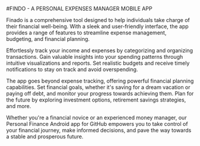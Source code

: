 #FINDO - A PERSONAL EXPENSES MANAGER MOBILE APP

Finado is a comprehensive tool designed to help individuals take charge of their financial well-being. With a sleek and user-friendly interface, the app provides a range of features to streamline expense management, budgeting, and financial planning.

Effortlessly track your income and expenses by categorizing and organizing transactions. Gain valuable insights into your spending patterns through intuitive visualizations and reports. Set realistic budgets and receive timely notifications to stay on track and avoid overspending.

The app goes beyond expense tracking, offering powerful financial planning capabilities. Set financial goals, whether it's saving for a dream vacation or paying off debt, and monitor your progress towards achieving them. Plan for the future by exploring investment options, retirement savings strategies, and more.

Whether you're a financial novice or an experienced money manager, our Personal Finance Android app for GitHub empowers you to take control of your financial journey, make informed decisions, and pave the way towards a stable and prosperous future.




